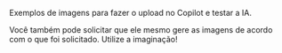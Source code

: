 Exemplos de imagens para fazer o upload no Copilot e testar a IA.

Você também pode solicitar que ele mesmo gere as imagens de acordo com o que foi solicitado. Utilize a imaginação!
